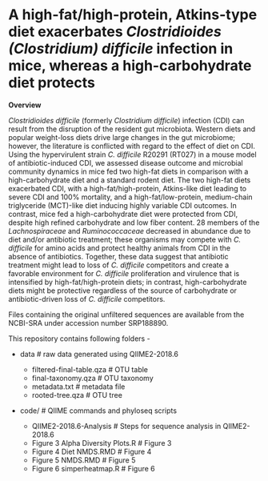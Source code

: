 # A high-fat/high-protein, Atkins-type diet exacerbates *Clostridioides (Clostridium) difficile* infection in mice, whereas a high-carbohydrate diet protects

**Overview**

*Clostridioides difficile* (formerly *Clostridium difficile*) infection (CDI) can result from the disruption of the resident gut microbiota. Western diets and popular weight-loss diets drive large changes in the gut microbiome; however, the literature is conflicted with regard to the effect of diet on CDI. Using the hypervirulent strain *C. difficile* R20291 (RT027) in a mouse model of antibiotic-induced CDI, we assessed disease outcome and microbial community dynamics in mice fed two high-fat diets in comparison with a high-carbohydrate diet and a standard rodent diet. The two high-fat diets exacerbated CDI, with a high-fat/high-protein, Atkins-like diet leading to severe CDI and 100% mortality, and a high-fat/low-protein, medium-chain triglyceride (MCT)-like diet inducing highly variable CDI outcomes. In contrast, mice fed a high-carbohydrate diet were protected from CDI, despite high refined carbohydrate and low fiber content. 28 members of the *Lachnospiraceae* and *Ruminococcaceae* decreased in abundance due to diet and/or antibiotic treatment; these organisms may compete with *C. difficile* for amino acids and protect healthy animals from CDI in the absence of antibiotics. Together, these data suggest that antibiotic treatment might lead to loss of *C. difficile* competitors and create a favorable environment for *C. difficile* proliferation and virulence that is intensified by high-fat/high-protein diets; in contrast, high-carbohydrate diets might be protective regardless of the source of carbohydrate or antibiotic-driven loss of *C. difficile* competitors.

Files containing the original unfiltered sequences are available from the NCBI-SRA under accession number SRP188890.

This repository contains following folders - 

- data                                 # raw data generated using QIIME2-2018.6

  - filtered-final-table.qza           # OTU table
  - final-taxonomy.qza                 # OTU taxonomy
  - metadata.txt                       # metadata file
  - rooted-tree.qza                    # OTU tree

- code/                               # QIIME commands and phyloseq scripts
  - QIIME2-2018.6-Analysis            # Steps for sequence analysis in QIIME2-2018.6
  - Figure 3 Alpha Diversity Plots.R  # Figure 3
  - Figure 4 Diet NMDS.RMD            # Figure 4
  - Figure 5 NMDS.RMD                 # Figure 5
  - Figure 6 simperheatmap.R          # Figure 6

